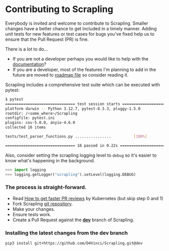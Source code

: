 # Contributing to Scrapling
Everybody is invited and welcome to contribute to Scrapling. Smaller changes have a better chance to get included in a timely manner. Adding unit tests for new features or test cases for bugs you've fixed help us to ensure that the Pull Request (PR) is fine.

There is a lot to do...
- If you are not a developer perhaps you would like to help with the [documentation](https://github.com/D4Vinci/Scrapling/tree/docs)?
- If you are a developer, most of the features I'm planning to add in the future are moved to [roadmap file](https://github.com/D4Vinci/Scrapling/blob/main/ROADMAP.md) so consider reading it.

Scrapling includes a comprehensive test suite which can be executed with pytest:
```bash
$ pytest
=============================== test session starts ===============================
platform darwin -- Python 3.12.7, pytest-8.3.3, pluggy-1.5.0
rootdir: /<some_where>/Scrapling
configfile: pytest.ini
plugins: cov-5.0.0, anyio-4.6.0
collected 16 items

tests/test_parser_functions.py ................          [100%]

=============================== 16 passed in 0.22s ================================
```
Also, consider setting the scrapling logging level to `debug` so it's easier to know what's happening in the background.
```python
>>> import logging
>>> logging.getLogger("scrapling").setLevel(logging.DEBUG)
```

### The process is straight-forward.

 - Read [How to get faster PR reviews](https://github.com/kubernetes/community/blob/master/contributors/guide/pull-requests.md#best-practices-for-faster-reviews) by Kubernetes (but skip step 0 and 1)
 - Fork Scrapling [git repository](https://github.com/D4Vinci/Scrapling).
 - Make your changes.
 - Ensure tests work.
 - Create a Pull Request against the [**dev**](https://github.com/D4Vinci/Scrapling/tree/dev) branch of Scrapling.

### Installing the latest changes from the dev branch
```commandline
pip3 install git+https://github.com/D4Vinci/Scrapling.git@dev
```
